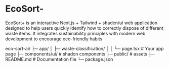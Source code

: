 # EcoSort-
EcoSort+ is an interactive Next.js + Tailwind + shadcn/ui web application designed to help users quickly identify how to correctly dispose of different waste items. It integrates sustainability principles with modern web development to encourage eco-friendly habits


eco-sort-ai/
 ├─ app/
 │   ├─ waste-classification/
 │   │   └─ page.tsx      # Your app page
 ├─ components/ui/        # shadcn components
 ├─ public/               # assets
 ├─ README.md             # Documentation file
 └─ package.json

